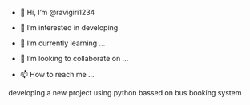 - 👋 Hi, I’m @ravigiri1234
- 👀 I’m interested in developing

- 🌱 I’m currently learning ...
- 💞️ I’m looking to collaborate on ...
- 📫 How to reach me ...

<!---
ravigiri1234/ravigiri1234 is a ✨ special ✨ repository because its `README.md` (this file) appears on your GitHub profile.
You can click the Preview link to take a look at your changes.
--->
developing a new project using python bassed on bus booking system
